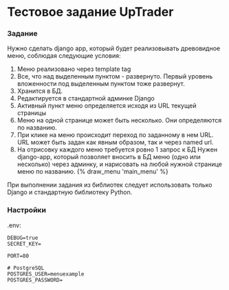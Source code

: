 # Тестовое задание UpTrader

### Задание

Нужно сделать django app, который будет реализовывать древовидное меню, соблюдая следующие условия:
1. Меню реализовано через template tag
2. Все, что над выделенным пунктом - развернуто. Первый уровень вложенности под выделенным пунктом тоже развернут.
3. Хранится в БД.
4. Редактируется в стандартной админке Django
5. Активный пункт меню определяется исходя из URL текущей страницы
6. Меню на одной странице может быть несколько. Они определяются по названию.
7. При клике на меню происходит переход по заданному в нем URL. URL может быть задан как явным образом, так и через named url.
8. На отрисовку каждого меню требуется ровно 1 запрос к БД
 Нужен django-app, который позволяет вносить в БД меню (одно или несколько) через админку, и нарисовать на любой нужной странице меню по названию.
 {% draw_menu 'main_menu' %}

При выполнении задания из библиотек следует использовать только Django и стандартную библиотеку Python.

### Настройки

.env:
```dotenv
DEBUG=true
SECRET_KEY=

PORT=80

# PostgreSQL
POSTGRES_USER=menuexample
POSTGRES_PASSWORD=
```

